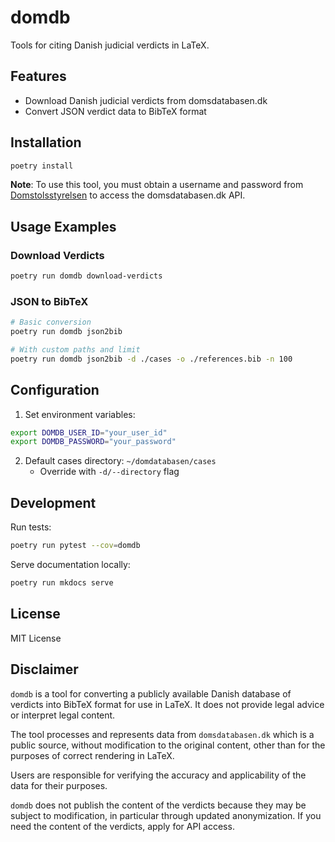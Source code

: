 # domdb

Tools for citing Danish judicial verdicts in LaTeX.

## Features
- Download Danish judicial verdicts from domsdatabasen.dk
- Convert JSON verdict data to BibTeX format

## Installation

```sh
poetry install
```

**Note**: To use this tool, you must obtain a username and password from [Domstolsstyrelsen](https://www.domstol.dk/om-domstolsstyrelsen/kontakt/) to access the domsdatabasen.dk API.

## Usage Examples

### Download Verdicts
```sh
poetry run domdb download-verdicts
```

### JSON to BibTeX
```sh
# Basic conversion
poetry run domdb json2bib

# With custom paths and limit
poetry run domdb json2bib -d ./cases -o ./references.bib -n 100
```

## Configuration

1. Set environment variables:
```sh
export DOMDB_USER_ID="your_user_id"
export DOMDB_PASSWORD="your_password"
```

2. Default cases directory: `~/domdatabasen/cases`
   - Override with `-d/--directory` flag

## Development

Run tests:
```sh
poetry run pytest --cov=domdb
```

Serve documentation locally:
```sh
poetry run mkdocs serve
```


## License
MIT License


## Disclaimer

`domdb` is a tool for converting a publicly available Danish database of verdicts into BibTeX format for use in LaTeX. It does not provide legal advice or interpret legal content. 

The tool processes and represents data from `domsdatabasen.dk` which is a public source, without modification to the original content, other than for the purposes of correct rendering in LaTeX. 

Users are responsible for verifying the accuracy and applicability of the data for their purposes.

`domdb` does not publish the content of the verdicts because they may be subject to modification, in particular through updated anonymization. If you need the content of the verdicts, apply for API access. 

